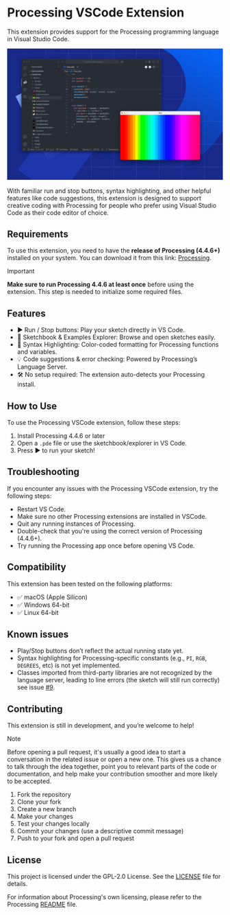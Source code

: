 # Processing VSCode Extension

<!-- TODO: Generate grammar based on the installed Processing version -->
<!-- TODO: Setup publishing https://code.visualstudio.com/api/working-with-extensions/publishing-extension  -->

<!-- TODO: add a link to the extension Marketplace page -->

This extension provides support for the Processing programming language in Visual Studio Code.

![Processing VSCode Extension Screenshot](.github/media/screenshot.png)

With familiar run and stop buttons, syntax highlighting, and other helpful features like code suggestions, this extension is designed to support creative coding with Processing for people who prefer using Visual Studio Code as their code editor of choice.

## Requirements
To use this extension, you need to have the **release of Processing (4.4.6+)** installed on your system. You can download it from this link: [Processing](https://processing.org).

> [!IMPORTANT]
> **Make sure to run Processing 4.4.6 at least once** before using the extension. This step is needed to initialize some required files.

## Features
- ▶️ Run / Stop buttons: Play your sketch directly in VS Code.
- 📁 Sketchbook & Examples Explorer: Browse and open sketches easily.
- 🎨 Syntax Highlighting: Color-coded formatting for Processing functions and variables.
- 💡 Code suggestions & error checking: Powered by Processing’s Language Server.
- 🛠️ No setup required: The extension auto-detects your Processing install.

## How to Use
To use the Processing VSCode extension, follow these steps:

1. Install Processing 4.4.6 or later
2. Open a `.pde` file or use the sketchbook/explorer in VS Code.
3. Press ▶️ to run your sketch!

## Troubleshooting
If you encounter any issues with the Processing VSCode extension, try the following steps:

- Restart VS Code.
- Make sure no other Processing extensions are installed in VSCode.
- Quit any running instances of Processing.
- Double-check that you're using the correct version of Processing (4.4.6+).
- Try running the Processing app once before opening VS Code.

## Compatibility
This extension has been tested on the following platforms:

- ✅ macOS (Apple Silicon)
- ✅ Windows 64-bit
- ✅ Linux 64-bit

## Known issues
- Play/Stop buttons don’t reflect the actual running state yet.
- Syntax highlighting for Processing-specific constants (e.g., `PI`, `RGB`, `DEGREES`, etc) is not yet implemented.
- Classes imported from third-party libraries are not recognized by the language server, leading to line errors (the sketch will still run correctly) see issue [#9](https://github.com/Stefterv/processing4-vscode-extension/issues/9).


## Contributing
This extension is still in development, and you’re welcome to help!

> [!NOTE]
> Before opening a pull request, it's usually a good idea to start a conversation in the related issue or open a new one. This gives us a chance to talk through the idea together, point you to relevant parts of the code or documentation, and help make your contribution smoother and more likely to be accepted.

1. Fork the repository
2. Clone your fork
3. Create a new branch
4. Make your changes
5. Test your changes locally
6. Commit your changes (use a descriptive commit message)
7. Push to your fork and open a pull request

## License
This project is licensed under the GPL-2.0 License. See the [LICENSE](LICENSE.md) file for details.

For information about Processing's own licensing, please refer to the Processing [README](https://github.com/processing/processing4?tab=readme-ov-file) file.